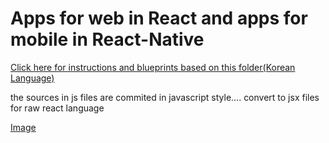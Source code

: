 # Apps for web in React and apps for mobile in React-Native 


[Click here for instructions and blueprints based on this folder(Korean Language)](https://blog.naver.com/rlaalsdn456456) 

the sources in js files are commited in javascript style.... convert to jsx files for raw react language


[Image](logo-og.png)
